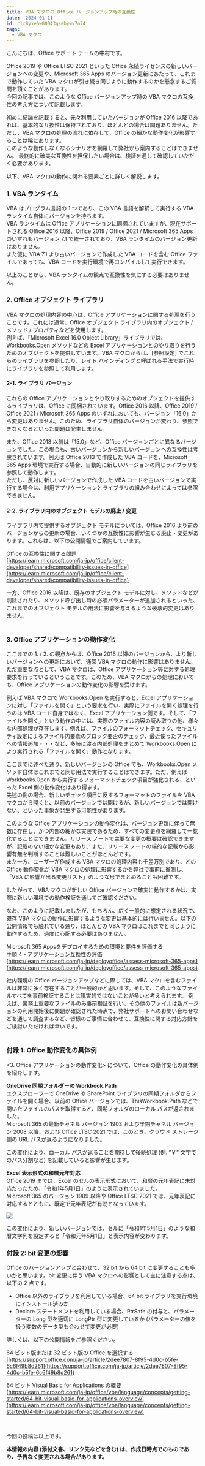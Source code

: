 ```yaml
---
title: VBA マクロの Office バージョンアップ時の互換性
date: '2024-01-11'
id: clr8yxe6w00043gsebywv7n74
tags:
  - VBA マクロ
---
```


こんにちは、Office サポート チームの中村です。

Office 2019 や Office LTSC 2021 といった Office 永続ライセンスの新しいバージョンへの変更や、Microsoft 365 Apps のバージョン更新にあたって、これまで動作していた VBA マクロが引き続き同じように動作するのかを懸念するご質問を頂くことがあります。  
今回の記事では、このような Office バージョンアップ時の VBA マクロの互換性の考え方について記載します。

初めに結論を記載すると、元々利用していたバージョンが Office 2016 以降であれば、基本的な互換性は保持されており、ほとんどの場合は問題ありません。ただし、VBA マクロの処理の流れに依存して、Office の細かな動作変化が影響することは稀にあります。  
このような動作しなくなるシナリオを網羅して弊社から案内することはできません。
最終的に確実な互換性を担保したい場合は、検証を通して確認していただく必要があります。

以下、VBA マクロの動作に関わる要素ごとに詳しく解説します。

**<h3>1. VBA ランタイム</h3>**
VBA はプログラム言語の 1 つであり、この VBA 言語を解釈して実行する VBA ランタイム自体にバージョンを持ちます。  
VBA ランタイムは Office アプリケーションに同梱されていますが、現在サポートされる Office 2016 以降、Office 2019 / Office 2021 / Microsoft 365 Apps のいずれもバージョン 7.1 で統一されており、VBA ランタイムのバージョン更新はありません。  
また仮に VBA 7.1 より古いバージョンで作成した VBA コードを含む Office ファイルであっても、VBA コードを実行環境で再コンパイルして実行できます。  

以上のことから、VBA ランタイムの観点で互換性を気にする必要はありません。
<br>

**<h3>2. Office オブジェクト ライブラリ</h3>**
VBA マクロの処理内容の中心は、Office アプリケーションに関する処理を行うことです。これには通常、Office オブジェクト ライブラリ内のオブジェクト / メソッド / プロパティなどを使用します。  
例えば、「Microsoft Excel 16.0 Object Library」ライブラリでは、Workbooks.Open メソッドなどの Excel アプリケーションとのやり取りを行うためのオブジェクトを提供しています。VBA マクロからは、[参照設定] でこれらのライブラリを参照したり、レイト バインディングと呼ばれる手法で実行時にライブラリを参照して利用します。

**<h4>2-1. ライブラリ バージョン</h4>**
これらの Office アプリケーションとやり取りするためのオブジェクトを提供するライブラリは、Office に同梱されています。Office 2016 以降、Office 2019 / Office 2021 / Microsoft 365 Apps のいずれにおいても、バージョン「16.0」から変更はありません。このため、ライブラリ自体のバージョンが変わり、参照できなくなるといった問題は発生しません。

また、Office 2013 以前は「15.0」など、Office バージョンごとに異なるバージョンでした。この場合も、古いバージョンから新しいバージョンへの互換性は考慮されています。例えば Office 2013 で作成した VBA コードを、Microsoft 365 Apps 環境で実行する場合、自動的に新しいバージョンの同じライブラリを参照して動作します。  
ただし、反対に新しいバージョンで作成した VBA コードを古いバージョンで実行する場合は、利用アプリケーションとライブラリの組み合わせによっては参照できません。

**<h4>2-2. ライブラリ内のオブジェクト モデルの廃止 / 変更</h4>**
ライブラリ内で提供するオブジェクト モデルについては、Office 2016 より前のバージョンからの更新の場合、いくつかの互換性に影響が生じる廃止・変更があります。これらは、以下の公開情報でご案内しています。  

Office の互換性に関する問題  
[https://learn.microsoft.com/ja-jp/office/client-developer/shared/compatibility-issues-in-office](https://learn.microsoft.com/ja-jp/office/client-developer/shared/compatibility-issues-in-office)  

一方、Office 2016 以降は、既存のオブジェクト モデルに対し、メソッドなどが削除されたり、メソッド呼び出し時の必須パラメーターが追加されるといった、これまでのオブジェクト モデルの用法に影響を与えるような破壊的変更はありません。  
<br>

**<h3>3. Office アプリケーションの動作変化</h3>**
ここまでの 1. / 2. の観点からは、Office 2016 以降のバージョンから、より新しいバージョンへの更新において、通常 VBA マクロの動作に影響はありません。  
ただ重要な点として、VBA マクロは、Office アプリケーション等に対する処理要求を行っているということです。このため、VBA マクロからの処理においても、Office アプリケーションの動作変化の影響を受けます。  

例えば VBA マクロで Workbooks.Open を実行すると、Excel アプリケーションに対し「ファイルを開く」という要求を行い、実際にファイルを開く処理を行うのは VBA コード自身ではなく、Excel アプリケーション側です。そして、「ファイルを開く」という動作の中には、実際のファイル内容の読み取りの他、様々な内部処理が存在します。例えば、ファイルのフォーマットチェック、セキュリティ設定によるファイル内要素のブロック要否のチェック、最近使ったファイルへの情報追加・・・など、多岐に渡る内部処理をまとめて Workbooks.Open により実行される「ファイルを開く」動作となります。

ここまでに述べた通り、新しいバージョンの Office でも、Workbooks.Open メソッド自体はこれまでと同じ用法で実行することはできます。ただ、例えば Workbooks.Open から実行するフォーマットチェック項目が強化される、といった Excel 側の動作変化はあり得ます。  
先述の例の場合、新しいチェック項目に反するフォーマットのファイルを VBA マクロから開くと、以前のバージョンでは開けるが、新しいバージョンでは開けない、といった事象が発生する可能性があります。

このような Office アプリケーションの動作変化は、バージョン更新に伴って無数に存在し、かつ内部の細かな実装であるため、すべての変更点を網羅して一覧化することはできません。リリース ノートで主要な変更の概要は確認できますが、記載のない細かな変更もあり、また、リリース ノートの端的な記載から影響有無を判断することは難しいことがほとんどです。  
また一方、ユーザーが作成する VBA マクロの処理内容も千差万別であり、どの Office 動作変化が VBA マクロの処理に影響するかを弊社で事前に推測し、「VBA に影響が出る変更リスト」のような形でまとめることも困難です。  

したがって、VBA マクロが新しい Office バージョンで確実に動作するかは、実際に新しい環境での動作検証を通してご確認ください。  

なお、このように記載しましたが、もちろん、広く一般的に想定される状況で、既存 VBA マクロの動作に影響するような変更は基本的には行いません。以下の公開情報でも触れている通り、ほとんどの VBA マクロはこれまでと同じように動作するため、過度に心配する必要はありません。

Microsoft 365 Appsをデプロイするための環境と要件を評価する  
手順 4 - アプリケーション互換性の評価  
[https://learn.microsoft.com/ja-jp/deployoffice/assess-microsoft-365-apps](https://learn.microsoft.com/ja-jp/deployoffice/assess-microsoft-365-apps)

社内環境の Office バージョンアップなどに際しては、VBA マクロを含むファイルは非常に多く存在することが一般的かと思います。そして、このようなファイルすべてを事前検証することは現実的ではないことが多いと考えられます。
例えば、業務上重要なファイルのみ事前検証を行い、その他のファイルは新バージョンの利用開始後に問題が確認された時点で、弊社サポートへのお問い合わせなどを通して調査するなど、皆様のご事情に合わせて、互換性に関する対応方針をご検討いただければ幸いです。  
<br>

**<h3>付録 1: Office 動作変化の具体例</h3>**
<3. Office アプリケーションの動作変化> について、Office の動作変化の具体例を紹介します。

**OneDrive 同期フォルダーの Workbook.Path**  
エクスプローラーで OneDrive や SharePoint ライブラリの同期フォルダからファイルを開く場合、以前の Office バージョンでは、ThisWorkbook.Path などで開いたファイルのパスを取得すると、同期フォルダのローカル パスが返されました。  
Microsoft 365 の最新チャネル バージョン 1903 および半期チャネル バージョン 2008 以降、および Office LTSC 2021 では、このとき、クラウド ストレージ側の URL パスが返るようになりました。

この変化により、ローカル パスが返ることを期待して後続処理 (例: ”￥” 文字でのパス分割など) を記載していると影響が生じます。

**Excel 表示形式の和暦元年対応**  
 Office 2019 までは、Excel のセルの表示形式において、和暦の元年表記に未対応だったため、「令和1年5月1日」のように表示されていました。  
 Microsoft 365 のバージョン 1909 以降や Office LTSC 2021 では、元年表記に対応するとともに、既定で元年表記が有効となっています。

 ![](Gannen.png)

この変化により、新しいバージョンでは、セルに「令和1年5月1日」のような和暦文字列を設定すると「令和元年5月1日」と表示内容が変わります。
<br>

**<h3>付録 2: bit 変更の影響</h3>**
Office のバージョンアップと合わせて、32 bit から 64 bit に変更することも多いかと思います。bit 変更に伴う VBA マクロへの影響として主に注意する点は、以下の 2 点です。
- Office 以外のライブラリを利用している場合、64 bit ライブラリを実行環境にインストール済みか
- Declare ステートメントを利用している場合、PtrSafe の付与と、パラメーターの Long 型を適切に LongPtr 型に変更しているか (パラメーターの値を扱う変数のデータ型も合わせて変更が必要)

詳しくは、以下の公開情報をご参照ください。  

64 ビット版または 32 ビット版の Office を選択する  
[https://support.office.com/ja-jp/article/2dee7807-8f95-4d0c-b5fe-6c6f49b8d261](https://support.office.com/ja-jp/article/2dee7807-8f95-4d0c-b5fe-6c6f49b8d261)

64 ビット Visual Basic for Applications の概要  
[https://learn.microsoft.com/ja-jp/office/vba/language/concepts/getting-started/64-bit-visual-basic-for-applications-overview](https://learn.microsoft.com/ja-jp/office/vba/language/concepts/getting-started/64-bit-visual-basic-for-applications-overview)

<br>

今回の投稿は以上です。

**本情報の内容 (添付文書、リンク先などを含む) は、作成日時点でのものであり、予告なく変更される場合があります。**
